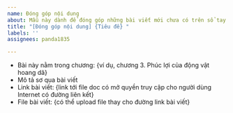 ```yaml
---
name: Đóng góp nội dung
about: Mẫu này dành để đóng góp những bài viết mới chưa có trên sổ tay.
title: "[Đóng góp nội dung] {Tiêu đề} "
labels: ''
assignees: panda1835

---
```


- Bài này nằm trong chương: {ví dụ, chương 3. Phúc lợi của động vật hoang dã}
- Mô tả sơ qua bài viết
- Link bài viết: {link tới file doc có mở quyền truy cập cho người dùng Internet có đường liên kết}
- File bài viết: {có thể upload file thay cho đường link bài viết}
